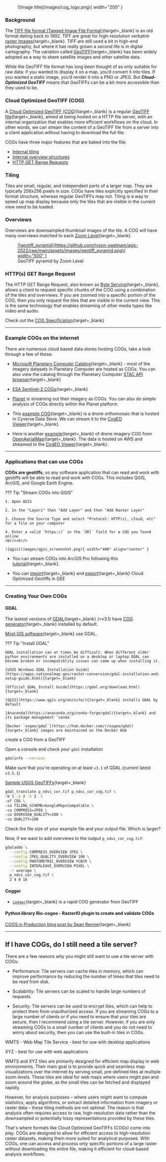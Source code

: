 <figure markdown>
  ![Image title](images/cog_logo.png){ width="200" }
  <figcaption> </figcaption>
</figure>

### Background

The [TIFF file format (Tagged Image File Format)](https://en.wikipedia.org/wiki/TIFF){target=_blank} is an old format dating back to 1992. TIFF are great for high-resolution verbatim [raster images](https://en.wikipedia.org/wiki/Raster_graphics){target=_blank}. TIFF are still used a bit in high-end photography, but where it has really grown a second life is in digital cartography. The variation called [GeoTIFF](https://en.wikipedia.org/wiki/GeoTIFF){target=_blank} has been widely adopted as a way to share satellite images and other satellite data.

While the GeoTIFF file format has long been thought of as only suitable for raw data: if you wanted to display it on a map, you’d convert it into tiles. If you wanted a static image, you’d render it into a PNG or JPEG. But ***Cloud-Optimized GeoTIFF*** means that GeoTIFFs can be a bit more accessible than they used to be. 

### Cloud Optimized GeoTIFF (COG)
A [Cloud Optimized GeoTIFF (COG)](https://www.cogeo.org/){target=_blank} is a regular [GeoTIFF file](https://www.ogc.org/standards/geotiff){target=_blank}, aimed at being hosted on a HTTP file server, with an internal organization that enables more efficient workflows on the cloud. In other words, we can stream the content of a GeoTIFF file from a server into a client application without having to download the full file.


COGs have three major features that are baked into the file: 

* [Internal tiling](#tiling)
* [Internal overview structures](#overviews)
* [HTTP GET Range Requests](#https-get-range-request)

### Tiling

Tiles are small, regular, and independent parts of a larger map. They are typically 256x256 pixels in size. COGs have tiles explicitly specified in their format structure, whereas regular GeoTIFFs may not. Tiling is a way to speed up map display because only the tiles that are visible in the current view need to be loaded.


### Overviews 

Overviews are downsampled thumbnail images of the tile. A COG will have many overviews matched to each [Zoom Level](https://wiki.openstreetmap.org/wiki/Zoom_levels){target=_blank}.

<figure markdown>
  <a href="https://github.com/tyson-swetnam/agic-2022/raw/main/assets/images/geotiff_pyramid.png" target="blank" rel="geotiff_pyramid">![geotiff_pyramid](https://github.com/tyson-swetnam/agic-2022/raw/main/assets/images/geotiff_pyramid.png){ width="500" } </a>
    <figcaption>GeoTIFF pyramid by Zoom Level</figcaption>
</figure>

### HTTP(s) GET Range Request

The HTTP GET Range Request, also known as [Byte Serving](https://en.wikipedia.org/wiki/Byte_serving){target=_blank}, allows a client to request specific chunks of the COG using a combination of the tiles and overviews. If you are zoomed into a specific portion of the COG, then you only request the tiles that are visible in the current view. This is the same technology that enables streaming of other media types like video and audio. 


Check out the [COG Specification](https://github.com/cogeotiff/cog-spec/blob/master/spec.md){target=_blank}
___

### Example COGs on the internet
There are numerous cloud based data stores hosting COGs, take a look through a few of these:


* [Microsoft Planetary Computer Catalog](https://planetarycomputer.microsoft.com/catalog){target=_blank} - most of the imagery datasets in Planetary Computer are hosted as COGs. You can also view the catalog through the Planetary Computer [STAC API browser](https://radiantearth.github.io/stac-browser/#/external/planetarycomputer.microsoft.com/api/stac/v1/){target=_blank} 

* [ESA Sentinel-2 COGs](https://registry.opendata.aws/sentinel-2-l2a-cogs/){target=_blank}


* [Planet](https://www.planet.com/) is streaming out their imagery as COGs. You can also do simple analysis of COGs directly within the Planet platform. 

* This [example COG](https://www.cogeo.org/map/#/url/https%3A%2F%2Fdata.cyverse.org%2Fdav-anon%2Fiplant%2Fhome%2Fjgillan%2FSTAC_drone%2F22_2_ortho_cog.tif/center/-110.84602,31.78408/zoom/18){target=_blank} is a drone orthomosaic that is hosted in Cyverse Data Store. We can stream it to the [CogEO Viewer](https://www.cogeo.org/map/){target=_blank}. 

* Here is another [example](https://www.cogeo.org/map/#/url/https%3A%2F%2Foin-hotosm.s3.us-east-1.amazonaws.com%2F64d1bd4419cb3a000147a56a%2F0%2F64d1bd4419cb3a000147a56b.tif/center/-90.68608,42.49636/zoom/17){target=_blank} of drone imagery COG from [OpenAerialMap](https://openaerialmap.org/){target=_blank}. The data is hosted on AWS and streamed to the [CogEO Viewer](https://www.cogeo.org/map/){target=_blank}. 
___

### Applications that can use COGs

**COGs are geotiffs**, so any software application that can read and work with geotiffs will be able to read and work with COGs. This includes QGIS, ArcGIS, and Google Earth Engine.

??? Tip "Stream COGs into QGIS"

    1. Open QGIS

    2. In the "Layers" then "Add Layer" and then "Add Raster Layer" 

    3. Choose the Source Type and select "Protocol: HTTP(s), cloud, etc" for a file on your computer
    
    4. Enter a valid `https://` in the `URl` field for a COG you found online
    <br/><br/>

    ![qgis](images/qgis_screenshot.png){ width="400" align="center" }


* You can stream COGs into ArcGIS Pro following this [tutorial](https://opengislab.com/blog/2021/4/25/accessing-cloud-optimized-geotiffs-in-arcgis-pro){target=_blank}.


* You can [import](https://developers.google.com/earth-engine/guides/image_overview){target=_blank} and [export](https://developers.google.com/earth-engine/guides/exporting_images){target=_blank} Cloud Optimized Geotiffs in GEE

___

### Creating Your Own COGs

#### GDAL

The lastest versions of [GDAL](https://gdal.org){target=_blank} (>v3.1) have [COG generator](https://gdal.org/drivers/raster/cog.html){target=_blank} installed by default.

[Most GIS software](https://gdal.org/software_using_gdal.html#software-using-gdal){target=_blank} use GDAL.

??? Tip "Install GDAL"

    GDAL installation can at times be difficult. When different older python environments are installed on a desktop or laptop GDAL can become broken or incompatiblity issues can come up when installing it.

    [USGS Windows GDAL Installation Guide](https://apps.nationalmap.gov/raster-conversion/gdal-installation-and-setup-guide.html){target=_blank} 

    [Official GDAL Install Guide](https://gdal.org/download.html){target=_blank} 

    [QGIS](https://www.qgis.org/en/site/){target=_blank} installs GDAL by default

    [Anaconda](https://anaconda.org/conda-forge/gdal){target=_blank} and its package management `conda`

    [Docker `osgeo/gdal`](https://hub.docker.com/r/osgeo/gdal){target=_blank} images are maintained on the Docker Hub



create a COG from a GeoTIFF

Open a console and check your `gdal` installation

``` bash
gdalinfo --version
```

Make sure that you're operating on at least `v3.1` of GDAL (current latest `v3.5.1`)

[Sample USGS GeoTIFFs](https://pubs.usgs.gov/ds/121/prescott/prescott.html){target=_blank}

``` bash
gdal_translate p_ndvi_cor.tif p_ndvi_cor_cog.tif \
-b 1 -b 2 -b 3  \
-of COG \
-co TILING_SCHEME=GoogleMapsCompatible \
-co COMPRESS=JPEG \
-co OVERVIEW_QUALITY=100 \
-co QUALITY=100
```

Check the file size of your example file and your output file. Which is larger?

Now, if we want to add overviews to the output `p_ndvi_cor_cog.tif`:

``` bash
gdaladdo \
  --config COMPRESS_OVERVIEW JPEG \
  --config JPEG_QUALITY_OVERVIEW 100 \
  --config PHOTOMETRIC_OVERVIEW YCBCR \
  --config INTERLEAVE_OVERVIEW PIXEL \
  -r average \
  p_ndvi_cor_cog.tif \
  2 4 8 16
```


#### Cogger

* [`cogger`](https://github.com/airbusgeo/cogger){target=_blank} is a rapid COG generator from GeoTIFF


#### Python library Rio-cogeo - RasterIO plugin to create and validate COGs






[COGS in Production blog post by Sean Rennie](https://sean-rennie.medium.com/cogs-in-production-e9a42c7f54e4){target=_blank}


___


## If I have COGs, do I still need a tile server? 
There are a few reasons why you might still want to use a tile server with COGs:

* Performance: Tile servers can cache tiles in memory, which can improve performance by reducing the number of times that tiles need to be read from disk.

* Scalability: Tile servers can be scaled to handle large numbers of requests.

* Security: Tile servers can be used to encrypt tiles, which can help to protect them from unauthorized access. If you are streaming COGs to a large number of clients or if you need to ensure that your tiles are secure, then I recommend using a tile server. However, if you are only streaming COGs to a small number of clients and you do not need to worry about security, then you can use the built-in tiles in COGs.


WMTS - Web Map Tile Service - best for use with desktop applications

XYZ - best for use with web applications

WMTS and XYZ tiles are primarily designed for efficient map display in web environments. Their main goal is to provide quick and seamless map visualizations over the internet by serving small, pre-defined tiles at multiple zoom levels. These tiles are ideal for web maps where users might pan and zoom around the globe, as the small tiles can be fetched and displayed rapidly.

However, for analysis purposes – where users might want to compute statistics, apply algorithms, or extract detailed information from imagery or raster data – these tiling methods are not optimal. The reason is that analysis often requires access to raw, high-resolution data rather than the downsampled or potentially lossy representations provided by these tiles.

That's where formats like Cloud Optimized GeoTIFFs (COGs) come into play. COGs are designed to allow for efficient access to high-resolution raster datasets, making them more suited for analytical purposes. With COGs, one can access and process only specific portions of a large raster without downloading the entire file, making it efficient for cloud-based analysis workflows.




